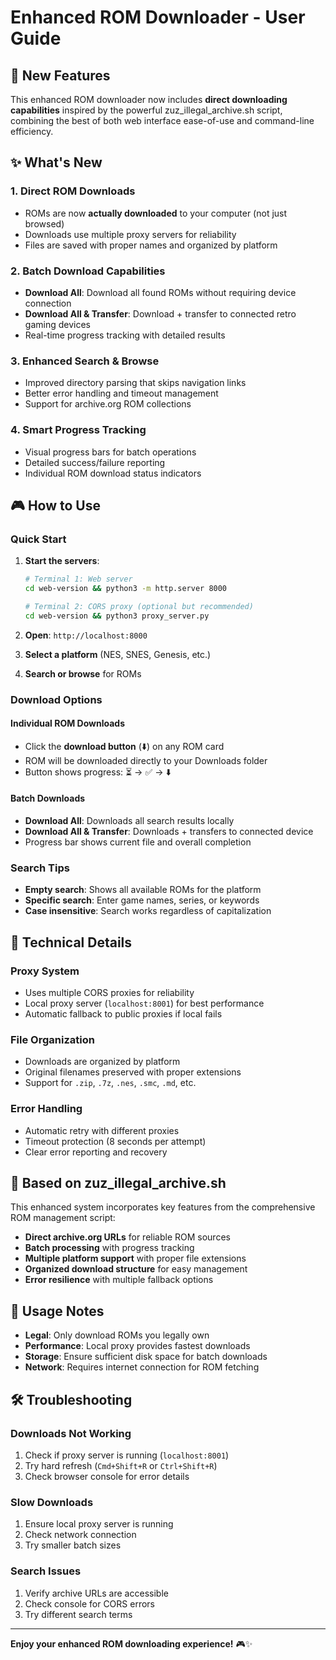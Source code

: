 # Enhanced ROM Downloader - User Guide

## 🚀 New Features

This enhanced ROM downloader now includes **direct downloading capabilities** inspired by the powerful zuz_illegal_archive.sh script, combining the best of both web interface ease-of-use and command-line efficiency.

## ✨ What's New

### 1. **Direct ROM Downloads**
- ROMs are now **actually downloaded** to your computer (not just browsed)
- Downloads use multiple proxy servers for reliability
- Files are saved with proper names and organized by platform

### 2. **Batch Download Capabilities**
- **Download All**: Download all found ROMs without requiring device connection
- **Download All & Transfer**: Download + transfer to connected retro gaming devices
- Real-time progress tracking with detailed results

### 3. **Enhanced Search & Browse**
- Improved directory parsing that skips navigation links
- Better error handling and timeout management
- Support for archive.org ROM collections

### 4. **Smart Progress Tracking**
- Visual progress bars for batch operations
- Detailed success/failure reporting
- Individual ROM download status indicators

## 🎮 How to Use

### Quick Start
1. **Start the servers**:
   ```bash
   # Terminal 1: Web server
   cd web-version && python3 -m http.server 8000
   
   # Terminal 2: CORS proxy (optional but recommended)
   cd web-version && python3 proxy_server.py
   ```

2. **Open**: `http://localhost:8000`

3. **Select a platform** (NES, SNES, Genesis, etc.)

4. **Search or browse** for ROMs

### Download Options

#### Individual ROM Downloads
- Click the **download button** (⬇️) on any ROM card
- ROM will be downloaded directly to your Downloads folder
- Button shows progress: ⏳ → ✅ → ⬇️

#### Batch Downloads
- **Download All**: Downloads all search results locally
- **Download All & Transfer**: Downloads + transfers to connected device
- Progress bar shows current file and overall completion

### Search Tips
- **Empty search**: Shows all available ROMs for the platform
- **Specific search**: Enter game names, series, or keywords
- **Case insensitive**: Search works regardless of capitalization

## 🔧 Technical Details

### Proxy System
- Uses multiple CORS proxies for reliability
- Local proxy server (`localhost:8001`) for best performance
- Automatic fallback to public proxies if local fails

### File Organization
- Downloads are organized by platform
- Original filenames preserved with proper extensions
- Support for `.zip`, `.7z`, `.nes`, `.smc`, `.md`, etc.

### Error Handling
- Automatic retry with different proxies
- Timeout protection (8 seconds per attempt)
- Clear error reporting and recovery

## 🎯 Based on zuz_illegal_archive.sh

This enhanced system incorporates key features from the comprehensive ROM management script:

- **Direct archive.org URLs** for reliable ROM sources
- **Batch processing** with progress tracking
- **Multiple platform support** with proper file extensions
- **Organized download structure** for easy management
- **Error resilience** with multiple fallback options

## 🚨 Usage Notes

- **Legal**: Only download ROMs you legally own
- **Performance**: Local proxy provides fastest downloads
- **Storage**: Ensure sufficient disk space for batch downloads
- **Network**: Requires internet connection for ROM fetching

## 🛠️ Troubleshooting

### Downloads Not Working
1. Check if proxy server is running (`localhost:8001`)
2. Try hard refresh (`Cmd+Shift+R` or `Ctrl+Shift+R`)
3. Check browser console for error details

### Slow Downloads
1. Ensure local proxy server is running
2. Check network connection
3. Try smaller batch sizes

### Search Issues
1. Verify archive URLs are accessible
2. Check console for CORS errors
3. Try different search terms

---

**Enjoy your enhanced ROM downloading experience!** 🎮✨
